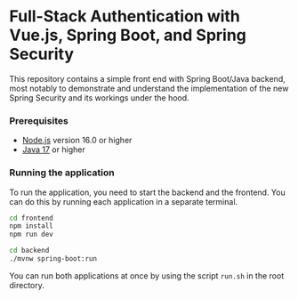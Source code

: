 # Full-Stack Authentication with Vue.js, Spring Boot, and Spring Security

This repository contains a simple front end with Spring Boot/Java backend, most notably to demonstrate and understand the implementation of the new Spring Security and its workings under the hood.

### Prerequisites

- [Node.js](https://nodejs.org/) version 16.0 or higher
- [Java 17](https://openjdk.org/projects/jdk/17/) or higher

### Running the application

To run the application, you need to start the backend and the frontend. You can do this by running each application in a separate terminal.

```bash
cd frontend
npm install
npm run dev
```

```bash
cd backend
./mvnw spring-boot:run
```

You can run both applications at once by using the script `run.sh` in the root directory.
